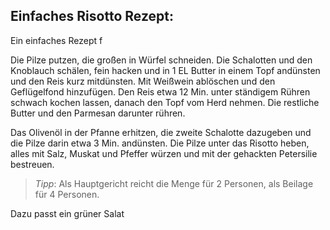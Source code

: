 ## Einfaches Risotto Rezept:

Ein einfaches Rezept f

Die Pilze putzen, die großen in Würfel schneiden. Die Schalotten und den Knoblauch schälen, fein hacken und in 1 EL Butter in einem Topf andünsten und den Reis kurz mitdünsten. Mit Weißwein ablöschen und den Geflügelfond hinzufügen. Den Reis etwa 12 Min. unter ständigem Rühren schwach kochen lassen, danach den Topf vom Herd nehmen. Die restliche Butter und den Parmesan darunter rühren.

Das Olivenöl in der Pfanne erhitzen, die zweite Schalotte dazugeben und die Pilze darin etwa 3 Min. andünsten. Die Pilze unter das Risotto heben, alles mit Salz, Muskat und Pfeffer würzen und mit der gehackten Petersilie bestreuen.

> *Tipp*: Als Hauptgericht reicht die Menge für 2 Personen, als Beilage für 4 Personen.

Dazu passt ein grüner Salat
